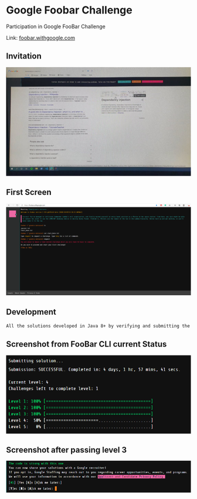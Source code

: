# Google Foobar Challenge
Participation in Google FooBar Challenge

Link: [foobar.withgoogle.com](https://foobar.withgoogle.com/)

## Invitation
![](invitation.jpg)

## First Screen
![](first_screen.png)

## Development
```txt
All the solutions developed in Java 8+ by verifying and submitting the given file Solution.java, in every Foobar level/problem.
```

## Screenshot from FooBar CLI current Status
![](current_status_level4b.png)

## Screenshot after passing level 3
![](shared_my_profile_to_a_Google_recruiter.png)
